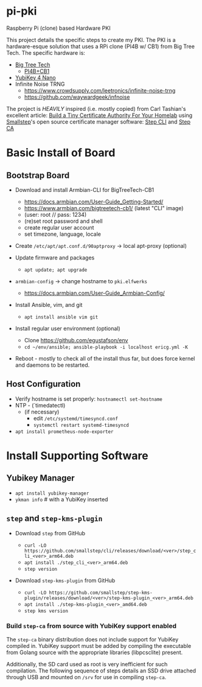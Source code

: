 pi-pki
======
Raspberry Pi (clone) based Hardware PKI

This project details the specific steps to create my PKI.  The PKI is
a hardware-esque solution that uses a RPi clone (PI4B w/ CB1) from Big
Tree Tech.  The specific hardware is:

* [Big Tree Tech](https://bigtree-tech.com)
  * [PI4B+CB1](https://biqu.equipment/collections/control-board/products/pi4b-adapter-v1-0)
* [YubiKey 4 Nano](https://support.yubico.com/hc/en-us/articles/360013714599-YubiKey-4)
* Infinite Noise TRNG
  * https://www.crowdsupply.com/leetronics/infinite-noise-trng
  * https://github.com/waywardgeek/infnoise

The project is _HEAVILY_ inspired (i.e. mostly copied) from Carl
Tashian's excellent article:
[Build a Tiny Certificate Authority For Your
Homelab](https://smallstep.com/blog/build-a-tiny-ca-with-raspberry-pi-yubikey/)
using [Smallstep](https://smallstep.com/)'s open source certificate
manager software:  [Step CLI](https://smallstep.com/docs/step-cli/)
and [Step CA](https://smallstep.com/docs/step-ca/)

# Basic Install of Board

## Bootstrap Board

* Download and install Armbian-CLI for BigTreeTech-CB1
  * https://docs.armbian.com/User-Guide_Getting-Started/
  * https://www.armbian.com/bigtreetech-cb1/  (latest "CLI" image)
  * (user: root  //  pass: 1234)
  * (re)set root password and shell
  * create regular user account
  * set timezone, language, locale

* Create `/etc/apt/apt.conf.d/90aptproxy` -> local apt-proxy (optional)

* Update firmware and packages
  * `apt update; apt upgrade`

* `armbian-config` -> change hostname to `pki.elfwerks`
  * https://docs.armbian.com/User-Guide_Armbian-Config/

* Install Ansible, vim, and git
  * `apt install ansible vim git`

* Install regular user environment (optional)
  * Clone https://github.com/egustafson/env
  * `cd ~/env/ansible; ansible-playbook -i localhost ericg.yml -K`

* Reboot - mostly to check all of the install thus far, but does force
  kernel and daemons to be restarted.

## Host Configuration

* Verify hostname is set properly:  `hostnamectl set-hostname`
* NTP - (`timedatectl)
  * (if necessary)
    * edit `/etc/systemd/timesyncd.conf`
    * `systemctl restart systemd-timesyncd`
* `apt install prometheus-node-exporter`

# Install Supporting Software

## Yubikey Manager

* `apt install yubikey-manager`
* `ykman info` # with a YubiKey inserted

## `step` and `step-kms-plugin`

* Download `step` from GitHub
  * `curl -LO https://github.com/smallstep/cli/releases/download/<ver>/step_cli_<ver>_arm64.deb`
  * `apt install ./step_cli_<ver>_arm64.deb`
  * `step version`

* Download `step-kms-plugin` from GitHub
  * `curl -LO https://github.com/smallstep/step-kms-plugin/releases/download/<ver>/step-kms-plugin_<ver>_arm64.deb`
  * `apt install ./step-kms-plugin_<ver>_amd64.deb`
  * `step kms version`

### Build `step-ca` from source with YubiKey support enabled

The `step-ca` binary distribution does not include support for YubiKey
compiled in.  YubiKey support must be added by compiling the
executable from Golang source with the appropriate libraries
(libpcsclite) present.

Additionally, the SD card used as root is very inefficient for such
compilation.  The following sequence of steps details an SSD drive
attached through USB and mounted on `/srv` for use in compiling `step-ca`.


